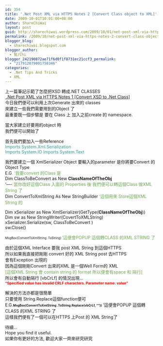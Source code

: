 ```yaml
---
id: 354
title: '.Net Post XML via HTTPS Notes 2 [Convert Class object to XML]'
date: 2009-10-01T10:01:00+08:00
author: ShareChiWai
layout: post
guid: http://sharechiwai.wordpress.com/2009/10/01/net-post-xml-via-https-notes-2-convert-class-object-to-xml
permalink: /2009/10/net-post-xml-via-https-notes-2-convert-class-object-to-xml/
blogger_blog:
  - sharechiwai.blogspot.com
blogger_author:
  - 智/Chi
blogger_242190872ae71f6d0f1f8731ec21ccf3_permalink:
  - "217912079001758346"
categories:
  - .Net Tips And Tricks
  - XML
---
```

上一篇筆記示範了怎麼把XSD 轉成.NET CLASSES  
[ .Net Post XML via HTTPS Notes 1 [Convert XSD to .Net Class]](http://sharechiwai.blogspot.com/2009/08/net-post-xml-via-https-notes-1-convert.html)  
今日我們便可以利用上次Generate 出來的 classes  
來建立一些我們需要用到的Object 了  
最重要既一個步驟是 要在 Class 上 加入之前create 的 namespace.

當大家建立好要用的object 時  
我們便可以開始了

首先我們要加入一些Reference  
<span style="color:#339999;">Imports System.Xml.Serialization</span><span style="color:#339999;"> </span>  
<span style="color:#339999;">Imports System.IO</span> <span style="color:#339999;">Imports System.Text</span>

我們要建立一個 XmlSerializer Object 要輸入的parameter 是你將要Convert 的 Object Type  
E.G<span style="color:#6aa84f;">. &#8216;我要convert 的Class 是</span>  
Dim ClassToBeConvert as New **ClassNameOfTheObj**  
&#8216;&#8212;- <span style="color:#6aa84f;">當你改好這個Class 入面的 Properties 後 我們便可以轉這個Class 做XML String 了</span>  
Dim ConvertToXmlString As New StringBuilder <span style="color:#6aa84f;">&#8216;這個用來 Store這個XML String 的</span>

Dim xSerializer as New XmlSerializer(GetType(**ClassNameOfTheObj**))  
Dim sw as New StringWriter(CovertToXMLString)  
xSerializer.Serialize(sw, ClassToBeConvert )  
sw.Close()

<span style="font-size:x-small;">MsgBox(ConvertToXmlString .ToString)</span><span style="color:#6aa84f;"><span style="font-size:x-small;"> </span>&#8216;這便會POPUP 這個轉CLASS 的XML STRING 了</span>

由於這個XML Interface 要我 post XML String 到這個HTTPS  
所以如果我直接把剛剛 convert 好的 XML String post 去HTTPS  
會有Exception 出現的  
因為這個剛剛Convert 出來的XML 是一個Well Form的 XML  
<span style="color:#6aa84f;">[這個XML String 會 contain string 的 format 所以便會有space 和 隔行]</span>  
所以會有自動隔行 [vbCrLf] 的情況出現&#8230;  
<span style="color:red;font-size:85%;font-weight:bold;">&#8220;Specified value has invalid CRLF characters. Parameter name: value&#8221;</span>

解決的方法亦都是很簡單  
只要使用 String.Replace這個function便可  
E.G.**<span style="font-size:x-small;">MsgBox(ConvertToXmlString .ToString.Replace(vbCrLf, &#8220;&#8221;))</span>** &#8216;這便會POPUP 這個轉CLASS 的XML STRING 了  
這樣我們便有了一個可以在HTTPS 上Post 的 XML String了

待續&#8230;  
Hope you find it useful.  
如果你有更好的方法, 歡迎大家一齊來研究研究